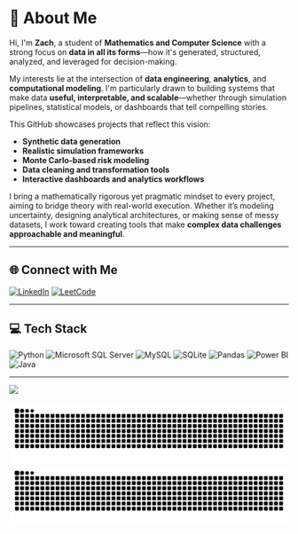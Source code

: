 # 💫 About Me

Hi, I'm **Zach**, a student of **Mathematics and Computer Science** with a strong focus on **data in all its forms**—how it's generated, structured, analyzed, and leveraged for decision-making.

My interests lie at the intersection of **data engineering**, **analytics**, and **computational modeling**. I'm particularly drawn to building systems that make data **useful, interpretable, and scalable**—whether through simulation pipelines, statistical models, or dashboards that tell compelling stories.

This GitHub showcases projects that reflect this vision:
- **Synthetic data generation**
- **Realistic simulation frameworks**
- **Monte Carlo-based risk modeling**
- **Data cleaning and transformation tools**
- **Interactive dashboards and analytics workflows**

I bring a mathematically rigorous yet pragmatic mindset to every project, aiming to bridge theory with real-world execution. Whether it’s modeling uncertainty, designing analytical architectures, or making sense of messy datasets, I work toward creating tools that make **complex data challenges approachable and meaningful**.

---

## 🌐 Connect with Me
[![LinkedIn](https://img.shields.io/badge/LinkedIn-%230077B5.svg?style=for-the-badge&logo=linkedin&logoColor=white)](https://www.linkedin.com/in/zachary-shipley-7950b6228/)
[![LeetCode](https://img.shields.io/badge/LeetCode-%23FFA116.svg?style=for-the-badge&logo=leetcode&logoColor=white)](https://leetcode.com/u/zshipley135/)

---

## 💻 Tech Stack

![Python](https://img.shields.io/badge/python-3670A0?style=for-the-badge&logo=python&logoColor=ffdd54)
![Microsoft SQL Server](https://img.shields.io/badge/Microsoft%20SQL%20Server-CC2927?style=for-the-badge&logo=microsoft%20sql%20server&logoColor=white)
![MySQL](https://img.shields.io/badge/mysql-4479A1.svg?style=for-the-badge&logo=mysql&logoColor=white)
![SQLite](https://img.shields.io/badge/sqlite-%2307405e.svg?style=for-the-badge&logo=sqlite&logoColor=white)
![Pandas](https://img.shields.io/badge/pandas-%23150458.svg?style=for-the-badge&logo=pandas&logoColor=white)
![Power BI](https://img.shields.io/badge/power_bi-F2C811?style=for-the-badge&logo=powerbi&logoColor=black)
![Java](https://img.shields.io/badge/java-%23ED8B00.svg?style=for-the-badge&logo=openjdk&logoColor=white)

---

[![](https://visitcount.itsvg.in/api?id=zship135&icon=0&color=0)](https://visitcount.itsvg.in)

![GitHub Snake Light](https://raw.githubusercontent.com/zship135/zship135/output/github-contribution-grid-snake.svg#gh-light-mode-only)
![GitHub Snake Dark](https://raw.githubusercontent.com/zship135/zship135/output/github-contribution-grid-snake-dark.svg#gh-dark-mode-only)


<!-- Built with GPRM ( https://gprm.itsvg.in ) -->
